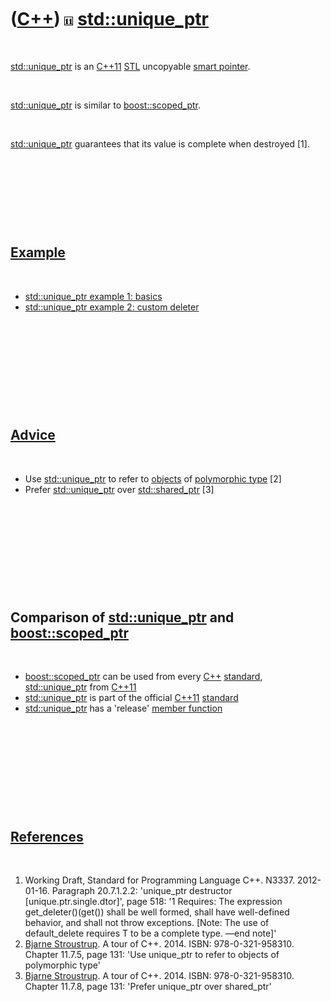 



 

 

 

 

 

([C++](Cpp.htm)) ![C++11](PicCpp11.png) [std::unique\_ptr](CppStdUnique_ptr.htm)
================================================================================

 

[std::unique\_ptr](CppStdUnique_ptr.htm) is an [C++11](Cpp11.htm)
[STL](CppStl.htm) uncopyable [smart pointer](CppSmartPointer.htm).

 

[std::unique\_ptr](CppStdUnique_ptr.htm) is similar to
[boost::scoped\_ptr](Cppscoped_ptr.htm).

 

[std::unique\_ptr](CppStdUnique_ptr.htm) guarantees that its value is
complete when destroyed \[1\].

 

 

 

 

[Example](CppExample.htm)
-------------------------

 

-   [std::unique\_ptr example 1: basics](CppStdUnique_ptrExample1.htm)
-   [std::unique\_ptr example 2: custom
    deleter](CppStdUnique_ptrExample2.htm)

 

 

 

 

 

[Advice](CppAdvice.htm)
-----------------------

 

-   Use [std::unique\_ptr](CppStdUnique_ptr.htm) to refer to
    [objects](CppObject.htm) of [polymorphic
    type](CppPolymorphicType.htm) \[2\]
-   Prefer [std::unique\_ptr](CppStdUnique_ptr.htm) over
    [std::shared\_ptr](CppStdShared_ptr.htm) \[3\]

 

 

 

 

 

Comparison of [std::unique\_ptr](CppStdUnique_ptr.htm) and [boost::scoped\_ptr](Cppscoped_ptr.htm)
--------------------------------------------------------------------------------------------------

 

-   [boost::scoped\_ptr](CppScoped_ptr.htm) can be used from every
    [C++](Cpp.htm) [standard](CppStandard.htm),
    [std::unique\_ptr](CppStdUnique_ptr.htm) from [C++11](Cpp11.htm)
-   [std::unique\_ptr](CppStdUnique_ptr.htm) is part of the official
    [C++11](Cpp11.htm) [standard](CppStandard.htm)
-   [std::unique\_ptr](CppStdUnique_ptr.htm) has a 'release' [member
    function](CppMemberFunction.htm)

 

 

 

 

 

[References](CppReferences.htm)
-------------------------------

 

1.  Working Draft, Standard for Programming Language C++.
    N3337. 2012-01-16. Paragraph 20.7.1.2.2: 'unique\_ptr destructor
    \[unique.ptr.single.dtor\]', page 518: '1 Requires: The
    expression get\_deleter()(get()) shall be well formed, shall have
    well-defined behavior, and shall not throw exceptions. \[Note: The
    use of default\_delete requires T to be a complete type. —end
    note\]'
2.  [Bjarne Stroustrup](CppBjarneStroustrup.htm). A tour of C++. 2014.
    ISBN: 978-0-321-958310. Chapter 11.7.5, page 131: 'Use unique\_ptr
    to refer to objects of polymorphic type'
3.  [Bjarne Stroustrup](CppBjarneStroustrup.htm). A tour of C++. 2014.
    ISBN: 978-0-321-958310. Chapter 11.7.8, page 131: 'Prefer
    unique\_ptr over shared\_ptr'

 

 

 

 

 





 



